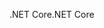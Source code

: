 <span data-ttu-id="ea35a-101">.NET Core</span><span class="sxs-lookup"><span data-stu-id="ea35a-101">.NET Core</span></span>